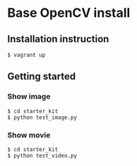 # Base OpenCV install

## Installation instruction

	$ vagrant up

## Getting started

### Show image

	$ cd starter_kit
	$ python test_image.py

### Show movie

	$ cd starter_kit
	$ python test_video.py